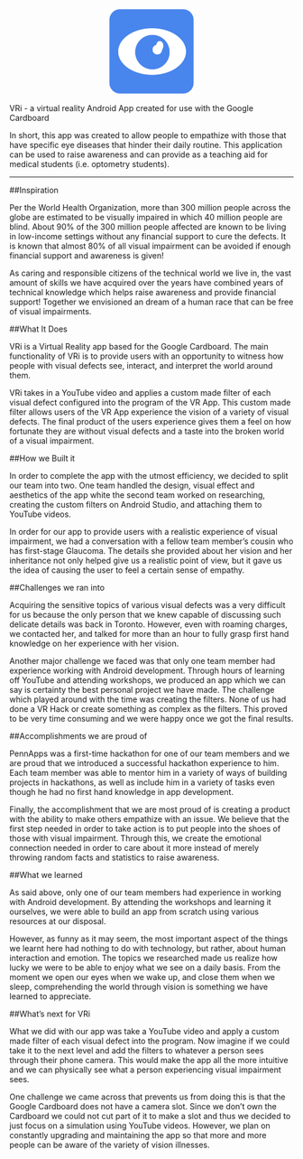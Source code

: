 <p align="center">
  <img src="https://github.com/Czaremba/PennAppsXV/blob/master/app/src/main/res/finalLogo.png" width="150"
</p>

VRi - a virtual reality Android App created for use with the Google Cardboard

In short, this app was created to allow people to empathize with those that have specific eye diseases that hinder their daily routine.
This application can be used to raise awareness and can provide as a teaching aid for medical students (i.e. optometry students).

-------------------------------------------------------------------------------------------------------------------------------------------------------------------------------------------------------------------------

##Inspiration


Per the World Health Organization, more than 300 million people across the globe are estimated to be visually impaired in which 40 million people are blind. About 90% of the 300 million people affected are known to be living in low-income settings without any financial support to cure the defects. It is known that almost 80% of all visual impairment can be avoided if enough financial support and awareness is given!

As caring and responsible citizens of the technical world we live in, the vast amount of skills we have acquired over the years have combined years of technical knowledge which helps raise awareness and provide financial support! Together we envisioned an dream of a human race that can be free of visual impairments.

##What It Does

VRi is a Virtual Reality app based for the Google Cardboard. The main functionality of VRi is to provide users with an opportunity to witness how people with visual defects see, interact, and interpret the world around them. 

VRi takes in a YouTube video and applies a custom made filter of each visual defect configured into the program of the VR App. This custom made filter allows users of the VR App experience the vision of a variety of visual defects. The final product of the users experience gives them a feel on how fortunate they are without visual defects and a taste into the broken world of a visual impairment.

##How we Built it

In order to complete the app with the utmost efficiency, we decided to split our team into two. One team handled the design, visual effect and aesthetics of the app white the second team worked on researching, creating the custom filters on Android Studio, and attaching them to YouTube videos.

In order for our app to provide users with a realistic experience of visual impairment, we had a conversation with a fellow team member’s cousin who has first-stage Glaucoma. The details she provided about her vision and her inheritance not only helped give us a realistic point of view, but it gave us the idea of causing the user to feel a certain sense of empathy.

##Challenges we ran into

Acquiring the sensitive topics of various visual defects was a very difficult for us because the only person that we knew capable of discussing such delicate details was back in Toronto. However, even with roaming charges, we contacted her, and talked for more than an hour to fully grasp first hand knowledge on her experience with her vision.

Another major challenge we faced was that only one team member had experience working with Android development. Through hours of learning off YouTube and attending workshops, we produced an app which we can say is certainty the best personal project we have made. 
The challenge which played around with the time was creating the filters. None of us had done a VR Hack or create something as complex as the filters. This proved to be very time consuming and we were happy once we got the final results.

##Accomplishments we are proud of

PennApps was a first-time hackathon for one of our team members and we are proud that we introduced a successful hackathon experience to him. Each team member was able to mentor him in a variety of ways of building projects in hackathons, as well as include him in a variety of tasks even though he had no first hand knowledge in app development.

Finally, the accomplishment that we are most proud of is creating a product with the ability to make others empathize with an issue. We believe that the first step needed in order to take action is to put people into the shoes of those with visual impairment. Through this, we create the emotional connection needed in order to care about it more instead of merely throwing random facts and statistics to raise awareness.

##What we learned

As said above, only one of our team members had experience in working with Android development. By attending the workshops and learning it ourselves, we were able to build an app from scratch using various resources at our disposal. 

However, as funny as it may seem, the most important aspect of the things we learnt here had nothing to do with technology, but rather, about human interaction and emotion. The topics we researched made us realize how lucky we were to be able to enjoy what we see on a daily basis. From the moment we open our eyes when we wake up, and close them when we sleep, comprehending the world through vision is something we have learned to appreciate.

##What’s next for VRi

What we did with our app was take a YouTube video and apply a custom made filter of each visual defect into the program. Now imagine if we could take it to the next level and add the filters to whatever a person sees through their phone camera. This would make the app all the more intuitive and we can physically see what a person experiencing visual impairment sees.

One challenge we came across that prevents us from doing this is that the Google Cardboard does not have a camera slot. Since we don’t own the Cardboard we could not cut part of it to  make a slot and thus we decided to just focus on a simulation using YouTube videos. However, we plan on constantly upgrading and maintaining the app so that more and more people can be aware of the variety of vision illnesses.
